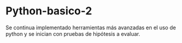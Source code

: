 # Python-basico-2
Se continua implementado herramientas más avanzadas en el uso de python y se inician con pruebas de hipótesis a evaluar.

